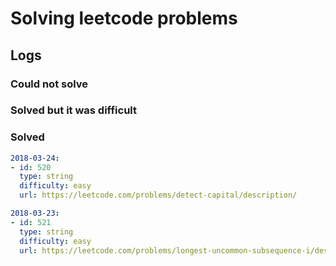 # Solving leetcode problems

## Logs

### Could not solve

### Solved but it was difficult

### Solved

```yaml
2018-03-24:
- id: 520
  type: string
  difficulty: easy
  url: https://leetcode.com/problems/detect-capital/description/

2018-03-23:
- id: 521
  type: string
  difficulty: easy
  url: https://leetcode.com/problems/longest-uncommon-subsequence-i/description/
```